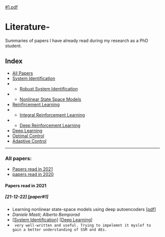 [#1.pdf](https://github.com/elham24471/Literature-/files/7775544/1.pdf)
# Literature-
Summaries of papers I have already read during my research as a PhD student.

## Index
- [All Papers](#all-papers)
- [System Identification](#system-identification)
- - [Robust System Identification](#robust-system-identification)
- - [Nonlinear State Space Models](#nonlinear-state-space-modles)
- [Reinfircement Learning](#reinforcement-learning)
- - [Integral Reinforcement Learning](#integral-reinforcement-learning)
- - [Deep Reinforcement Learning](#deep-reinforcement-learning)
- [Deep Learning](Deep-learning)
- [Optimal Control](#optimal-control)
- [Adaptive Control](#daptive-control)

****

### All papers:

- [Papers read in 2021](#papers-read-in-2021)
- [papers read in 2020](#papers-read-in-2021)

#### Papers read in 2021 

##### [21-12-22] [paper#1]
- Learning nonlinear state-space models using deep autoencoders
[[pdf]](https://ieeexplore.ieee.org/document/8619475)
- *Daniele Masti; Alberto Bemporad*
- [[System Identification]](#system-identification) [[Deep Learning]](#deep-learning)
- ``` very well-written and useful. Trying to impelemnt it myslef to gain a better understanding of SSM and AEs.```
